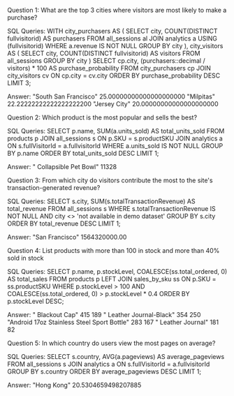 Question 1: 
What are the top 3 cities where visitors are most likely to make a purchase?

SQL Queries:
WITH city_purchasers AS (
    SELECT city, COUNT(DISTINCT fullvisitorid) AS purchasers
    FROM all_sessions al
    JOIN analytics a USING (fullvisitorid)
    WHERE a.revenue IS NOT NULL
    GROUP BY city
),
city_visitors AS (
    SELECT city, COUNT(DISTINCT fullvisitorid) AS visitors
    FROM all_sessions
    GROUP BY city
)
SELECT cp.city, (purchasers::decimal / visitors) * 100 AS purchase_probability
FROM city_purchasers cp
JOIN city_visitors cv ON cp.city = cv.city
ORDER BY purchase_probability DESC
LIMIT 3;


Answer: 
"South San Francisco"	25.00000000000000000000
"Milpitas"	22.22222222222222222200
"Jersey City"	20.00000000000000000000


Question 2: 
Which product is the most popular and sells the best?

SQL Queries:
SELECT p.name, SUM(a.units_sold) AS total_units_sold
FROM products p
JOIN all_sessions s ON p.SKU = s.productSKU
JOIN analytics a ON s.fullVisitorId = a.fullvisitorId
WHERE a.units_sold IS NOT NULL
GROUP BY p.name
ORDER BY total_units_sold DESC
LIMIT 1;

Answer:
" Collapsible Pet Bowl"	11328

Question 3: 
From which city do visitors contribute the most to the site's transaction-generated revenue?

SQL Queries:
SELECT s.city, SUM(s.totalTransactionRevenue) AS total_revenue
FROM all_sessions s
WHERE s.totalTransactionRevenue IS NOT NULL AND city <> 'not available in demo dataset'
GROUP BY s.city
ORDER BY total_revenue DESC
LIMIT 1;

Answer:
"San Francisco"	1564320000.00


Question 4: 
List products with more than 100 in stock and more than 40% sold in stock

SQL Queries:
SELECT p.name, p.stockLevel, COALESCE(ss.total_ordered, 0) AS total_sales
FROM products p
LEFT JOIN sales_by_sku ss ON p.SKU = ss.productSKU
WHERE p.stockLevel > 100 AND COALESCE(ss.total_ordered, 0) > p.stockLevel * 0.4
ORDER BY p.stockLevel DESC;

Answer:
" Blackout Cap"	415	189
" Leather Journal-Black"	354	250
"Android 17oz Stainless Steel Sport Bottle"	283	167
" Leather Journal"	181	82


Question 5: 
In which country do users view the most pages on average?

SQL Queries:
SELECT s.country, AVG(a.pageviews) AS average_pageviews
FROM all_sessions s
JOIN analytics a ON s.fullVisitorId = a.fullvisitorId
GROUP BY s.country
ORDER BY average_pageviews DESC
LIMIT 1;

Answer:
"Hong Kong"	20.5304659498207885
